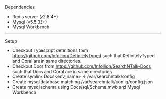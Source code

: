 Dependencies
* Redis server (v2.8.4+)
* Mysql (v5.5.32+)
* Mysql Workbench

***

Setup
* Checkout Typescript definitions from https://github.com/Infollion/DefinitelyTyped such that DefinitelyTyped and Coral are in same directories.
* Checkout Docs from https://github.com/Infollion/SearchNTalk-Docs such that Docs and Coral are in same directories
* Create symlink Docs\<env_name> -> /var/searchntalk/config
* Create mysql database matching /var/searchntalk/config/config.json
* Create mysql schema using Docs/sql/Schema.mwb and Mysql Workbench